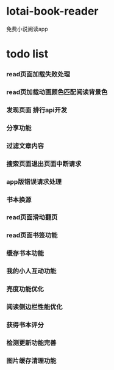 # lotai-book-reader
免费小说阅读app

# todo list
### read页面加载失败处理
### read页加载动画颜色匹配阅读背景色
### 发现页面 排行api开发
### 分享功能
### 过滤文章内容
### 搜索页面退出页面中断请求
### app版错误请求处理
### 书本换源
### read页面滑动翻页
### read页面书签功能
### 缓存书本功能
### 我的小人互动功能
### 亮度功能优化
### 阅读侧边栏性能优化
### 获得书本评分
### 检测更新功能完善
### 图片缓存清理功能